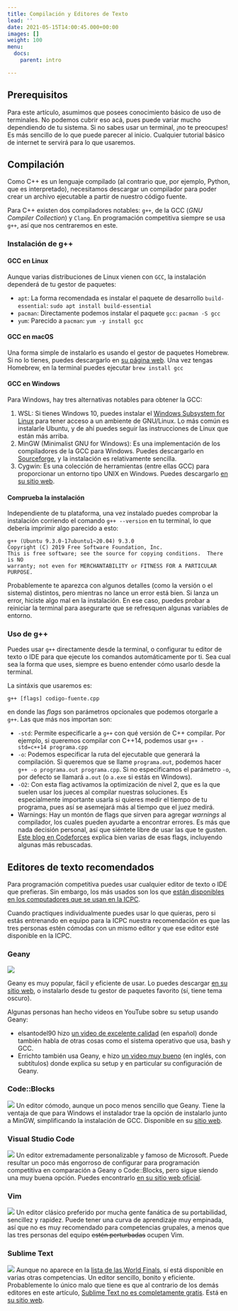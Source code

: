 ```yaml
---
title: Compilación y Editores de Texto
lead: ''
date: 2021-05-15T14:00:45.000+00:00
images: []
weight: 100
menu:
  docs:
    parent: intro

---
```


## Prerequisitos

Para este artículo, asumimos que posees conocimiento básico de uso de terminales. No
podemos cubrir eso acá, pues puede variar mucho dependiendo de tu sistema. Si no sabes
usar un terminal, ¡no te preocupes! Es más sencillo de lo que puede parecer al inicio.
Cualquier tutorial básico de internet te servirá para lo que usaremos.

## Compilación

Como C++ es un lenguaje compilado 
(al contrario que, por ejemplo, Python, que es interpretado),
necesitamos descargar un compilador para poder
crear un archivo ejecutable a partir de nuestro código fuente.

Para C++ existen dos compiladores notables: `g++`, de la GCC 
(_GNU Compiler Collection_) y `Clang`.
En programación competitiva siempre se usa `g++`, así que nos centraremos en este.

### Instalación de g++

#### GCC en Linux
Aunque varias distribuciones de Linux vienen con `GCC`, 
la instalación dependerá de tu gestor de paquetes:
* `apt`: La forma recomendada es instalar el paquete de desarrollo `build-essential`:
`sudo apt install build-essential`
* `pacman`: Directamente podemos instalar el paquete `gcc`:
`pacman -S gcc`
* `yum`: Parecido a `pacman`: `yum -y install gcc`

#### GCC en macOS
Una forma simple de instalarlo es usando el gestor de paquetes Homebrew.
Si no lo tienes, puedes descargarlo en [su página web](https://brew.sh).
Una vez tengas Homebrew, en la 
terminal puedes ejecutar `brew install gcc`

#### GCC en Windows
Para Windows, hay tres alternativas notables para obtener la GCC:
  1. WSL: Si tienes Windows 10, puedes instalar el 
  [Windows Subsystem for Linux](https://docs.microsoft.com/en-us/windows/wsl/install-win10) 
  para tener acceso a un ambiente de GNU/Linux.
  Lo más común es instalarle Ubuntu, 
  y de ahí puedes seguir las instrucciones de Linux que están más arriba.
  1. MinGW (Minimalist GNU for Windows): Es una implementación de los 
  compiladores de la GCC para Windows. 
  Puedes descargarlo en [Sourceforge](https://sourceforge.net/projects/mingw/), 
  y la instalación es relativamente sencilla.
  1. Cygwin: Es una colección de herramientas (entre ellas GCC) para proporcionar un
  entorno tipo UNIX en Windows. Puedes descargarlo [en su sitio web](https://www.cygwin.com/).

#### Comprueba la instalación

Independiente de tu plataforma, una vez instalado puedes comprobar la instalación corriendo el comando `g++ --version` en tu terminal, lo que debería imprimir algo parecido a esto:
```
g++ (Ubuntu 9.3.0-17ubuntu1~20.04) 9.3.0
Copyright (C) 2019 Free Software Foundation, Inc.
This is free software; see the source for copying conditions.  There is NO
warranty; not even for MERCHANTABILITY or FITNESS FOR A PARTICULAR PURPOSE.
```
Probablemente te aparezca con algunos detalles (como la versión o el sistema) distintos, pero mientras no lance un error está bien. Si lanza un error, hiciste algo mal en la
instalación. En ese caso, puedes probar a reiniciar la terminal para asegurarte que se refresquen algunas variables de entorno.

### Uso de g++
Puedes usar `g++` directamente desde la terminal, o configurar tu editor de texto o IDE para
que ejecute los comandos automáticamente por ti. Sea cual sea la forma que uses, siempre
es bueno entender cómo usarlo desde la terminal.

La sintáxis que usaremos es:
```
g++ [flags] codigo-fuente.cpp
```
en donde las _flags_ son parámetros opcionales que podemos otorgarle a `g++`. Las que más
nos importan son:

  * `-std`: Permite especificarle a `g++` con qué versión de C++ compilar. Por ejemplo, si
  queremos compilar con C++14, podemos usar `g++ -std=c++14 programa.cpp`
  * `-o`: Podemos especificar la ruta del ejecutable que generará la compilación. Si queremos
  que se llame `programa.out`, podemos hacer `g++ -o programa.out programa.cpp`. Si no especificamos
  el parámetro `-o`, por defecto se llamará `a.out` (o `a.exe` si estás en Windows).
  * `-O2`: Con esta flag activamos la optimización de nivel 2, que es la que suelen usar
  los jueces al compilar nuestras soluciones. Es especialmente importante usarla si quieres
  medir el tiempo de tu programa, pues así se asemejará más al tiempo que el juez medirá.
  * Warnings: Hay un montón de flags que sirven para agregar _warnings_ al compilador,
  los cuales pueden ayudarte a encontrar errores. Es más que nada decisión personal, así
  que siéntete libre de usar las que te gusten. [Este blog en Codeforces](https://codeforces.com/blog/entry/15547)
  explica bien varias de esas flags, incluyendo algunas más rebuscadas.


## Editores de texto recomendados

Para programación competitiva puedes usar cualquier editor de texto o IDE que prefieras.
Sin embargo, los más usados son los que [están disponibles en los computadores que se usan
en la ICPC](https://icpc.global/worldfinals/programming-environment).

Cuando practiques individualmente puedes usar lo que quieras, pero si estás entrenando
en equipo para la ICPC nuestra recomendación es que las tres personas estén cómodas
con un mismo editor y que ese editor esté disponible en la ICPC.

### Geany

<img src="../geany.png"/>

Geany es muy popular, fácil y eficiente de usar. Lo puedes descargar [en su sitio web](https://www.geany.org/),
o instalarlo desde tu gestor de paquetes favorito (sí, tiene tema oscuro).

Algunas personas han hecho videos en YouTube sobre su setup usando Geany:
* elsantodel90 hizo [un video de excelente calidad](https://www.youtube.com/watch?v=Du6cC5Dwapo) (en español) 
donde también habla de otras cosas como el sistema operativo que usa, bash y GCC.
* Errichto también usa Geany, e hizo [un video muy bueno](https://www.youtube.com/watch?v=ePZEkbbf3fc)
(en inglés, con subtítulos) donde explica su setup y en particular su configuración de Geany.

### Code::Blocks
<img src="../codeblocks.png"></img>
Un editor cómodo, aunque un poco menos sencillo que Geany. Tiene la ventaja
de que para Windows el instalador trae la opción de instalarlo junto a MinGW, 
simplificando la instalación de GCC.  Disponible en su 
[sitio web](https://www.codeblocks.org/).

### Visual Studio Code
<img src="../vscode.png"></img>
Un editor extremadamente personalizable y famoso de Microsoft. 
Puede resultar un poco más engorroso de configurar para programación 
competitiva en comparación a Geany o Code::Blocks, pero sigue 
siendo una muy buena opción. Puedes encontrarlo [en su sitio web oficial](https://code.visualstudio.com/).

### Vim
<img src="../vim.png"></img>
Un editor clásico preferido por mucha gente fanática de su portabilidad,
sencillez y rapidez. Puede tener una curva de aprendizaje muy empinada, así que no
es muy recomendado para competencias grupales, a menos que las tres personas del
equipo <strike>estén perturbadas</strike> ocupen Vim.

### Sublime Text
<img src="../sublimetext.png"></img>
Aunque no aparece en la [lista de las World Finals](https://icpc.global/worldfinals/programming-environment),
sí está disponible en varias otras competencias. Un editor sencillo, bonito y eficiente. Probablemente
lo único malo que tiene es que al contrario de los demás editores en este artículo,
[Sublime Text no es completamente gratis](https://www.sublimehq.com/store/text). Está en [su
sitio web](https://www.sublimetext.com/).

